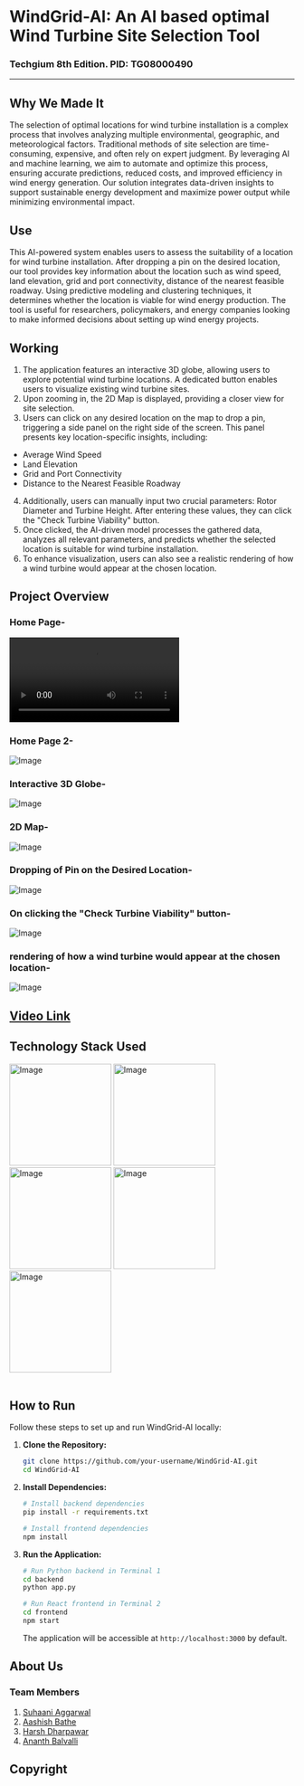 <!-- PROJECT TITLE -->
<div >
  <h1  style="bold"  >
    WindGrid-AI: An AI based optimal Wind Turbine Site Selection Tool
  </h1>
  
  <h3>
    Techgium 8th Edition. PID: TG08000490
  </h3>
  <hr>
</div>


## Why We Made It
The selection of optimal locations for wind turbine installation is a complex process that involves analyzing multiple environmental, geographic, and meteorological factors. Traditional methods of site selection are time-consuming, expensive, and often rely on expert judgment. By leveraging AI and machine learning, we aim to automate and optimize this process, ensuring accurate predictions, reduced costs, and improved efficiency in wind energy generation. Our solution integrates data-driven insights to support sustainable energy development and maximize power output while minimizing environmental impact.

## Use
This AI-powered system enables users to assess the suitability of a location for wind turbine installation. After dropping a pin on the desired location, our tool provides key information about the location such as wind speed, land elevation, grid and port connectivity, distance of the nearest feasible roadway. Using predictive modeling and clustering techniques, it determines whether the location is viable for wind energy production. The tool is useful for researchers, policymakers, and energy companies looking to make informed decisions about setting up wind energy projects.

## Working
1. The application features an interactive 3D globe, allowing users to explore potential wind turbine locations. A dedicated button enables users to visualize existing wind turbine sites.
2. Upon zooming in, the 2D Map is displayed, providing a closer view for site selection.
3. Users can click on any desired location on the map to drop a pin, triggering a side panel on the right side of the screen. This panel presents key location-specific insights, including:
- Average Wind Speed
- Land Elevation
- Grid and Port Connectivity
- Distance to the Nearest Feasible Roadway
4. Additionally, users can manually input two crucial parameters: Rotor Diameter and Turbine Height. After entering these values, they can click the "Check Turbine Viability" button.
5. Once clicked, the AI-driven model processes the gathered data, analyzes all relevant parameters, and predicts whether the selected location is suitable for wind turbine installation.
6. To enhance visualization, users can also see a realistic rendering of how a wind turbine would appear at the chosen location.

## Project Overview

### Home Page- 
![Video](public/home.mp4)

### Home Page 2- 
![Image](public/preview.png)

### Interactive 3D Globe- 
![Image](public/globe.png)

### 2D Map- 
![Image](public/map.png)

### Dropping of Pin on the Desired Location- 
![Image](public/pin.png)

### On clicking the "Check Turbine Viability" button- 
![Image](public/check_viability.png)

### rendering of how a wind turbine would appear at the chosen location- 
![Image](public/visualize.png)


## [Video Link](https://youtube.com)


## Technology Stack Used
<div class="flex ">
  
<img src="https://cdn4.iconfinder.com/data/icons/logos-3/600/React.js_logo-512.png" alt="Image" width="180">

<img src="https://upload.wikimedia.org/wikipedia/commons/thumb/3/3f/Three.js_Icon.svg/1200px-Three.js_Icon.svg.png" alt="Image" width="180" >

<img src="https://openweathermap.org/themes/openweathermap/assets/img/logo_white_cropped.png" alt="Image" width="180">

<img src="public/open_elevation.png" alt="Image" width="180">

<img src="public/open_meteo.jpg" alt="Image" width="180">
  
</div>

<br>

## How to Run

Follow these steps to set up and run WindGrid-AI locally:

1. **Clone the Repository:**

    ```bash
    git clone https://github.com/your-username/WindGrid-AI.git
    cd WindGrid-AI
    ```

2. **Install Dependencies:**

    ```bash
    # Install backend dependencies
    pip install -r requirements.txt

    # Install frontend dependencies
    npm install
    ```

3. **Run the Application:**

    ```bash
    # Run Python backend in Terminal 1
    cd backend
    python app.py

    # Run React frontend in Terminal 2
    cd frontend
    npm start
    ```

    The application will be accessible at `http://localhost:3000` by default.


## About Us
### Team Members 
1. [Suhaani Aggarwal](https://github.com/Suhaani07/)
2. [Aashish Bathe](https://github.com/AashishBathe/)
3. [Harsh Dharpawar](https://github.com/LighterBund/)
4. [Ananth Balvalli](https://github.com/ananthvgb2003/)

## Copyright